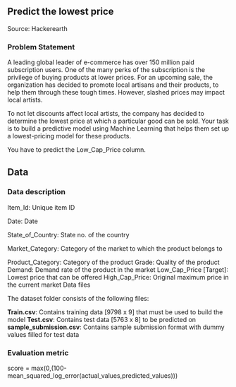 ## Predict the lowest price
Source: Hackerearth

### Problem Statement

A leading global leader of e-commerce has over 150 million paid subscription users. One of the many perks of the subscription is the privilege of buying products at lower prices. For an upcoming sale, the organization has decided to promote local artisans and their products, to help them through these tough times. However, slashed prices may impact local artists.

To not let discounts affect local artists, the company has decided to determine the lowest price at which a particular good can be sold. Your task is to build a predictive model using Machine Learning that helps them set up a lowest-pricing model for these products.

You have to predict the Low_Cap_Price column.

## Data 
### Data description

Item_Id: Unique item ID

Date: Date

State_of_Country: State no. of the country

Market_Category: Category of the market to which the product belongs to

Product_Category: Category of the product
Grade: Quality of the product
Demand: Demand rate of the product in the market
Low_Cap_Price [Target]: Lowest price that can be offered 
High_Cap_Price: Original maximum price in the current market
Data files

The dataset folder consists of the following files:

__Train.csv__: Contains training data [9798 x 9] that must be used to build the model
__Test.csv__: Contains test data [5763 x 8] to be predicted on
__sample_submission.csv__: Contains sample submission format with dummy values filled for test data

### Evaluation metric
score = max(0,(100-mean_squared_log_error(actual_values,predicted_values)))